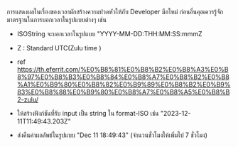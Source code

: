 การแสดงผลในเรื่องของเวลามักสร้างความปวดหัวให้กับ Developer มือใหม่
ก่อนอื่นคุณควรรู้จักมาตรฐานในการบอกเวลาในรูปแบบต่างๆ เช่น

- ISOString จะบอกเวลาในรูปแบบ "YYYY-MM-DD:THH:MM:SS:mmmZ
- Z : Standard UTC(Zulu time )
- ref https://th.eferrit.com/%E0%B8%81%E0%B8%B2%E0%B8%A3%E0%B8%97%E0%B8%B3%E0%B8%84%E0%B8%A7%E0%B8%B2%E0%B8%A1%E0%B9%80%E0%B8%82%E0%B9%89%E0%B8%B2%E0%B9%83%E0%B8%88%E0%B9%80%E0%B8%A7%E0%B8%A5%E0%B8%B2-zulu/

- ให้สร้างฟังก์ชันที่รับ input เป็น string ใน format-ISO เช่น "2023-12-11T11:49:43.203Z"
- ส่งคืนค่าผลลัพธ์ในรูปแบบ "Dec 11 18:49:43" (จำนวนชั่วโมงให้เพิ่มไป 7 ชั่วโมง)
